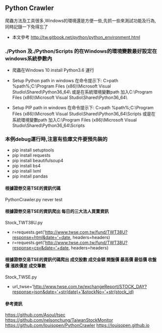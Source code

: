 ## Python Crawler
爬蟲方法及工具很多,Windows的環境還是方便一些,先抓一些來測試功能及行為,同時記錄一下免得忘了

* 本文參考 http://tw.gitbook.net/python/python_environment.html

### ./Python 及./Python/Scripts 的在Windows的環境變數最好設定在windows系統參數內
* 爬蟲在Windows 10 install Python3.6 運行
* Setup Python path in windows 在命令提示下: C>path %path%;C:\Program Files (x86)\Microsoft Visual Studio\Shared\Python36_64\  或是在系統環境變數path 加入C:\Program Files (x86)\Microsoft Visual Studio\Shared\Python36_64\ 

* Setup PIP path in windows 在命令提示下: C>path %path%;C:\Program Files (x86)\Microsoft Visual Studio\Shared\Python36_64\Scripts  或是在系統環境變數path 加入C:\Program Files (x86)\Microsoft Visual Studio\Shared\Python36_64\Scripts

### 本例debug運行時,注意有些庫文件要預先裝的
* pip install setuptools
* pip install requests
* pip install beautifulsoup4
* pip install bs4
* pip install lxml
* pip install pandas

#### 根據證劵交易TSE的資訊代碼
PythonCrawler.py never test 


#### 根據證劵交易TSE的資訊爬出 每日的三大法人買賣資訊
Stock_TWT38U.py
* r=requests.get('http://www.twse.com.tw/fund/TWT38U?response=html&date='+date, headers=headers)
* r=requests.get('http://www.twse.com.tw/fund/TWT38U?response=csv&date='+date, headers=headers)


#### 根據證劵交易TSE的資訊代碼爬出 成交股數	成交金額	開盤價	最高價	最低價	收盤價	漲跌價差	成交筆數
Stock_TWSE.py
* url_twse='http://www.twse.com.tw/exchangeReport/STOCK_DAY?response=json&date='+str(date)+'&stockNo='+str(stock_id)


#### 參考資訊
https://github.com/Asoul/tsec
https://github.com/nelsonchung/TaiwanStockMonitor
https://github.com/louisopen/PythonCrawler
https://louisopen.github.io